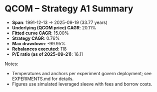 # QCOM – Strategy A1 Summary

- **Span**: 1991-12-13 → 2025-09-19 (33.77 years)
- **Underlying (QCOM price) CAGR**: 20.11%
- **Fitted curve CAGR**: 15.00%
- **Strategy CAGR**: 0.76%
- **Max drawdown**: -99.95%
- **Rebalances executed**: 118
- **P/E ratio (as of 2025-09-21)**: 16.11

Notes:

- Temperatures and anchors per experiment govern deployment; see EXPERIMENTS.md for details.
- Figures use simulated leveraged sleeve with fees and borrow costs.

